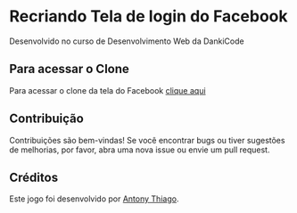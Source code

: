 # Recriando Tela de login do Facebook
Desenvolvido no curso de Desenvolvimento Web da DankiCode

## Para acessar o Clone

Para acessar o clone da tela do Facebook [clique aqui](https://tela-de-login-facebook-omega.vercel.app/)

## Contribuição

Contribuições são bem-vindas! Se você encontrar bugs ou tiver sugestões de melhorias, por favor, abra uma nova issue ou envie um pull request.

## Créditos

Este jogo foi desenvolvido por [Antony Thiago](https://github.com/antonyt8).
